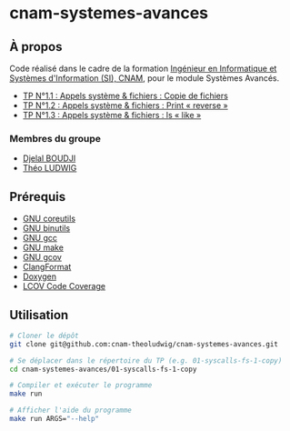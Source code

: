 # cnam-systemes-avances

## À propos

Code réalisé dans le cadre de la formation [Ingénieur en Informatique et Systèmes d'Information (SI), CNAM](https://www.itii-alsace.fr/formations/informatique-et-systemes-dinformation-le-cnam/), pour le module Systèmes Avancés.

- [TP N°1.1 : Appels système & fichiers : Copie de fichiers](./01-syscalls-fs-1-copy)
- [TP N°1.2 : Appels système & fichiers : Print « reverse »](./01-syscalls-fs-2-reverse)
- [TP N°1.3 : Appels système & fichiers : ls « like »](./01-syscalls-fs-3-ls)

### Membres du groupe

- [Djelal BOUDJI](https://github.com/djelalb)
- [Théo LUDWIG](https://gitlab.com/theoludwig)

## Prérequis

- [GNU coreutils](https://www.gnu.org/software/coreutils/)
- [GNU binutils](https://www.gnu.org/software/binutils/)
- [GNU gcc](https://gcc.gnu.org/)
- [GNU make](https://www.gnu.org/software/make/)
- [GNU gcov](https://gcc.gnu.org/onlinedocs/gcc/Gcov.html)
- [ClangFormat](https://clang.llvm.org/docs/ClangFormat.html)
- [Doxygen](https://www.doxygen.nl/)
- [LCOV Code Coverage](https://github.com/linux-test-project/lcov)

## Utilisation

```sh
# Cloner le dépôt
git clone git@github.com:cnam-theoludwig/cnam-systemes-avances.git

# Se déplacer dans le répertoire du TP (e.g. 01-syscalls-fs-1-copy)
cd cnam-systemes-avances/01-syscalls-fs-1-copy

# Compiler et exécuter le programme
make run

# Afficher l'aide du programme
make run ARGS="--help"
```
